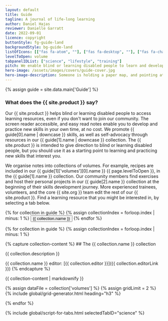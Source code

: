 ```yaml
---
layout: default
title: Guide
tagline: A journal of life-long learning
author: Daniel Hajas
reviewer: Danielle Garratt
date: 2022-09-01
licence: copyright
buttonStyle: fg-guide-land
backgroundStyle: bg-guide-land
listOfIcons: [["fas fa-atom", ""], ["fas fa-desktop", ""], ["fas fa-chart-line"], ["fas fa-utensils", ""], ["fas fa-record-vinyl", ""], ["fas fa-graduation-cap", ""], ["fas fa-hands-holding-circle", ""]]
levelToOpen: volume
tabpanelIDList: ["science", "lifestyle", "training"]
pitch: We enable blind or learning disabled people to learn and develop new skills in science, technology, lifestyle, and  media on their own, through a collection of accessible learning resources.
hero-image: /assets/images/covers/guide-cover.jpg
hero-image-description: Someone is holding a paper map, and pointing at a location with a finger.
---
```


{% assign guide = site.data.main['Guide'] %}

### What does the {{ site.product }} say?

Our {{ site.product }} helps blind or learning disabled people to access learning resources, even if you don't want to join our community.
The screen reader accessible, and easy read notes enable you to develop and practice new skills in your own time, at no cost.
We promote {{ guide[0].name | downcase }} skills, as well as self-advocacy through resources in our {{ guide[1].name | downcase }} collection.
The {{ site.product }} is intended to give direction to blind or learning disabled people, but you should use it as a starting point to learning and practicing new skills that interest you.

We organise notes into collections of volumes.
For example, recipes are included in our {{ guide[1]['volumes'][0].name }} {{ page.levelToOpen }}, in the {{ guide[1].name }} collection.
Our community members find exercises and host their personal projects in our {{ guide[2].name }} collection at the beginning of their skills development journey.
More experienced trainees, volunteers, and the core {{ site.org }} team edit the rest of our {{ site.product }}. 
Find a learning resource that you might be interested in, by selecting a tab below.

<div role='tablist'>
{% for collection in guide %}
{% assign collectionIndex = forloop.index | minus: 1 %}
    <button role='tab' id='tab-{{ page.tabpanelIDList[collectionIndex] }}' aria-controls='tabpanel-{{ page.tabpanelIDList[collectionIndex] }}' onClick="setTab('{{ page.tabpanelIDList[collectionIndex] }}')">{{ collection.name }}</button>
{% endfor %}
    </div>

{% for collection in guide %}
{% assign collectionIndex = forloop.index | minus: 1 %}
<div role='tabpanel' id='tabpanel-{{ page.tabpanelIDList[collectionIndex] }}' aria-labelledby='tab-{{ page.tabpanelIDList[collectionIndex] }}'>
{% capture collection-content %}
## The {{ collection.name }} collection

{{ collection.description }}

{{ collection.name }} editor: [{{ collection.editor }}]({{ collection.editorLink }})
{% endcapture %}

{{ collection-content | markdownify }}

{% assign dataFile = collection['volumes'] %}
{% assign gridLimit = 2 %}
{% include global/grid-generator.html heading="h3" %}
      </div>
{% endfor %}

{% include global/script-for-tabs.html selectedTabID="science" %}